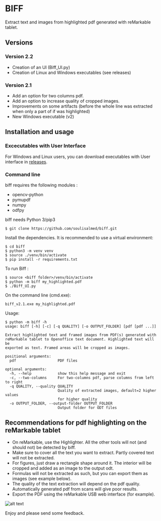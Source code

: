 # BIFF		 

Extract text and images from highlighted pdf generated with reMarkable tablet.	

## Versions

### Version 2.2
 * Creation of an UI (Biff_UI.py) 	
 * Creation of Linux and Windows executables (see releases)

### Version 2.1
 * Add an option for two columns pdf.
 * Add an option to increase quality of cropped images.
 * Improvements on some artifacts (before the whole line was extracted when only a part of if was highlighted)
 * New Windows executable (v2)
		
## Installation and usage	
### Excecutables with User Interface	

For Windows and Linux users, you can download executables with User interface in [releases](https://github.com/soulisalmed/biff/releases/tag/2.2).
	
### Command line    
biff requires the following modules : 		
  * opencv-python
  * pymupdf
  * numpy
  * odfpy

biff needs Python 3/pip3
```
$ git clone https://github.com/soulisalmed/biff.git					
```
Install the dependencies. It is recommended to use a virtual environment:

```
$ cd biff
$ python3 -m venv venv
$ source ./venv/bin/activate
$ pip install -r requirements.txt	
```
To run Biff :
```	
$ source <biff folder>/venv/bin/activate				
$ python -m biff my_highlighted.pdf
$ ./Biff_UI.py			
```
On the command line (cmd.exe):		
```
biff_v2.1.exe my_highlighted.pdf
```
Usage:
```
$ python -m biff -h                
usage: biff [-h] [-c] [-q QUALITY] [-o OUTPUT_FOLDER] [pdf [pdf ...]]

Extract highlighted text and framed images from PDF(s) generated with
reMarkable tablet to Openoffice text document. Highlighted text will be
exported as text. Framed areas will be cropped as images.

positional arguments:
  pdf                   PDF files

optional arguments:
  -h, --help            show this help message and exit
  -c, --two-columns     For two-columns pdf, parse columns from left to right
  -q QUALITY, --quality QUALITY
                        Quality of extracted images, default=2 higher values
                        for higher quality
  -o OUTPUT_FOLDER, --output-folder OUTPUT_FOLDER
                        Output folder for ODT files

```

## Recommendations for pdf highlighting on the reMarkable tablet	

  * On reMarkable, use the Highlighter. All the other tools will not (and should not) be detected by biff.
  * Make sure to cover all the text you want to extract. Partly covered text will not be extracted.
  * For figures, just draw a rectangle shape around it. The interior will be cropped and added as an image to the output odt.
  * Formulas will not be extracted as such, but you can export them as images (see example below).
  * The quality of the text extraction will depend on the pdf quality. Automatically generated pdf from scans will give poor results.
  * Export the PDF using the reMarkable USB web interface (for example).
  
     
    
![alt text][pdf-odt]

[pdf-odt]: https://github.com/soulisalmed/biff/blob/master/pdf-odt.png "Example"

  
Enjoy and please send some feedback.
